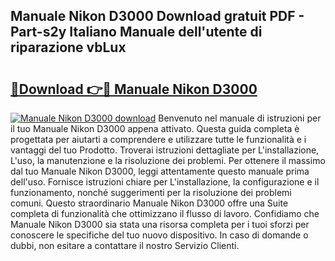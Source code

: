 ## Manuale Nikon D3000 Download gratuit PDF - Part-s2y Italiano Manuale dell'utente di riparazione vbLux

# <h2><a href="http://dfafwsr.blite.top/?on=Manuale+Nikon+D3000">🔗Download 👉🔴 Manuale Nikon D3000</a></h2>

[![Manuale Nikon D3000 download](https://i.imgur.com/lujVjoI.png)](http://dfafwsr.blite.top/?on=Manuale+Nikon+D3000)
Benvenuto nel manuale di istruzioni per il tuo Manuale Nikon D3000 appena attivato. Questa guida completa è progettata per aiutarti a comprendere e utilizzare tutte le funzionalità e i vantaggi del tuo Prodotto. Troverai istruzioni dettagliate per L'installazione, L'uso, la manutenzione e la risoluzione dei problemi. Per ottenere il massimo dal tuo Manuale Nikon D3000, leggi attentamente questo manuale prima dell'uso. Fornisce istruzioni chiare per L'installazione, la configurazione e il funzionamento, nonché suggerimenti per la risoluzione dei problemi comuni. Questo straordinario Manuale Nikon D3000 offre una Suite completa di funzionalità che ottimizzano il flusso di lavoro. Confidiamo che Manuale Nikon D3000 sia stata una risorsa completa per i tuoi sforzi per conoscere le specifiche del tuo nuovo dispositivo. In caso di domande o dubbi, non esitare a contattare il nostro Servizio Clienti.
